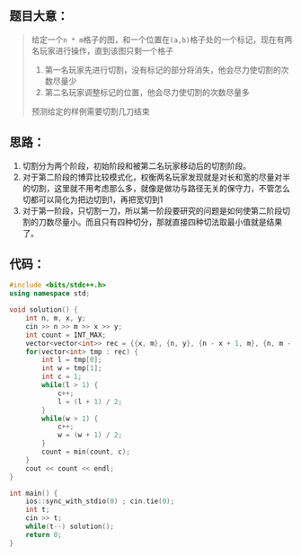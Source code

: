 ## 题目大意：

> 给定一个`n * m`格子的图，和一个位置在`(a,b)`格子处的一个标记，现在有两名玩家进行操作，直到该图只剩一个格子
>
> 1. 第一名玩家先进行切割，没有标记的部分将消失，他会尽力使切割的次数尽量少
> 2. 第二名玩家调整标记的位置，他会尽力使切割的次数尽量多
>
> 预测给定的样例需要切割几刀结束

## 思路：

1. 切割分为两个阶段，初始阶段和被第二名玩家移动后的切割阶段。
2. 对于第二阶段的博弈比较模式化，权衡两名玩家发现就是对长和宽的尽量对半的切割，这里就不用考虑那么多，就像是做功与路径无关的保守力，不管怎么切都可以简化为把边切到1，再把宽切到1
3. 对于第一阶段，只切割一刀，所以第一阶段要研究的问题是如何使第二阶段切割的刀数尽量小。而且只有四种切分，那就直接四种切法取最小值就是结果了。

## 代码：

```cpp
#include <bits/stdc++.h>
using namespace std;

void solution() {
    int n, m, x, y;
    cin >> n >> m >> x >> y;
    int count = INT_MAX;
    vector<vector<int>> rec = {{x, m}, {n, y}, {n - x + 1, m}, {n, m - y + 1}};
    for(vector<int> tmp : rec) {
        int l = tmp[0];
        int w = tmp[1];
        int c = 1;
        while(l > 1) {
            c++;
            l = (l + 1) / 2;
        }
        while(w > 1) {
            c++;
            w = (w + 1) / 2;
        }
        count = min(count, c);
    }
    cout << count << endl;
}

int main() {
    ios::sync_with_stdio(0) ; cin.tie(0);
    int t;
    cin >> t;
    while(t--) solution();
    return 0;
}
```